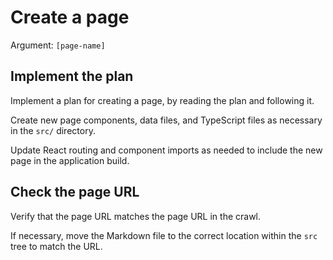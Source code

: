 # Create a page

Argument: `[page-name]`

## Implement the plan

Implement a plan for creating a page, by reading the plan and following it.

Create new page components, data files, and TypeScript files as necessary in the `src/` directory.

Update React routing and component imports as needed to include the new page in the application build.

## Check the page URL

Verify that the page URL matches the page URL in the crawl.

If necessary, move the Markdown file to the correct location within the `src` tree to match the URL.
